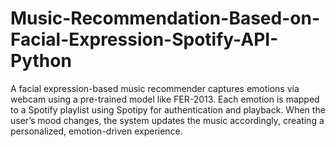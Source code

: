 # Music-Recommendation-Based-on-Facial-Expression-Spotify-API-Python
A facial expression-based music recommender captures emotions via webcam using a pre-trained model like FER-2013. Each emotion is mapped to a Spotify playlist using Spotipy for authentication and playback. When the user’s mood changes, the system updates the music accordingly, creating a personalized, emotion-driven experience.

